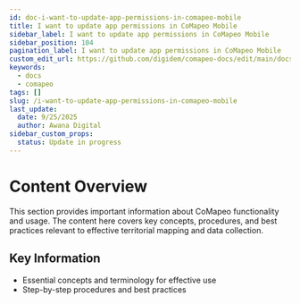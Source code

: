 ```yaml
---
id: doc-i-want-to-update-app-permissions-in-comapeo-mobile
title: I want to update app permissions in CoMapeo Mobile
sidebar_label: I want to update app permissions in CoMapeo Mobile
sidebar_position: 104
pagination_label: I want to update app permissions in CoMapeo Mobile
custom_edit_url: https://github.com/digidem/comapeo-docs/edit/main/docs/troubleshooting/i-want-to-update-app-permissions-in-comapeo-mobile.md
keywords:
  - docs
  - comapeo
tags: []
slug: /i-want-to-update-app-permissions-in-comapeo-mobile
last_update:
  date: 9/25/2025
  author: Awana Digital
sidebar_custom_props:
  status: Update in progress
---
```


# Content Overview


This section provides important information about CoMapeo functionality and usage. The content here covers key concepts, procedures, and best practices relevant to effective territorial mapping and data collection.


## Key Information

- Essential concepts and terminology for effective use
- Step-by-step procedures and best practices
